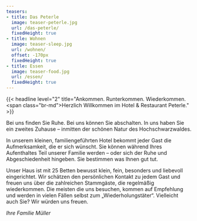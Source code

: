 ```yaml
---
teasers:
- title: Das Peterle
  image: teaser-peterle.jpg
  url: /das-peterle/
  fixedHeight: true
- title: Wohnen
  image: teaser-sleep.jpg
  url: /wohnen/
  offset: -170px
  fixedHeight: true
- title: Essen
  image: teaser-food.jpg
  url: /essen/
  fixedHeight: true
---
```


{{< headline level="2" title="Ankommen. Runterkommen. Wiederkommen. <span class=\"br-md\"></span>Herzlich Willkommen im Hotel & Restaurant Peterle." >}}

Bei uns finden Sie Ruhe. Bei uns können Sie abschalten. In uns haben Sie ein zweites Zuhause – inmitten der schönen Natur des Hochschwarzwaldes.

In unserem kleinen, familiengeführten Hotel bekommt jeder Gast die Aufmerksamkeit, die er sich wünscht. Sie können während Ihres Aufenthaltes Teil unserer Familie werden – oder sich der Ruhe und Abgeschiedenheit hingeben. Sie bestimmen was Ihnen gut tut.

Unser Haus ist mit 25 Betten bewusst klein, fein, besonders und liebevoll eingerichtet. Wir schätzen den persönlichen Kontakt zu jedem Gast und freuen uns über die zahlreichen Stammgäste, die regelmäßig wiederkommen. Die meisten die uns besuchen, kommen auf Empfehlung und werden in vielen Fällen selbst zum „Wiederholungstäter“. Vielleicht auch Sie? Wir würden uns freuen.

*Ihre Familie Müller*
